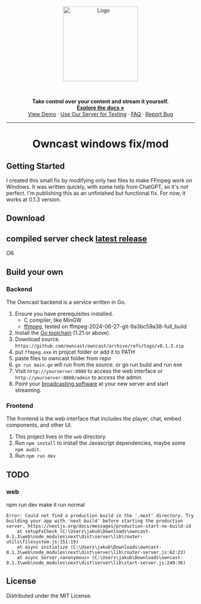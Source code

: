 <br />
<p align="center">
  <a href="https://github.com/owncast/owncast" alt="Owncast">
    <img src="https://owncast.online/images/logo.png" alt="Logo" width="200">
  </a>
</p>

<br/>

  <p align="center">
    <strong>Take control over your content and stream it yourself.</strong>
    <br />
    <a href="https://owncast.online"><strong>Explore the docs »</strong></a>
    <br />
    <a href="https://watch.owncast.online/">View Demo</a>
    ·
    <a href="https://broadcast.owncast.online/">Use Our Server for Testing</a>
    ·
    <a href="https://owncast.online/faq/">FAQ</a>
    ·
    <a href="https://github.com/owncast/owncast/issues">Report Bug</a>
  </p>
</p>

---

# <p align="center"> Owncast windows fix/mod </p>

## Getting Started

I created this small fix by modifying only two files to make FFmpeg work on Windows. It was written quickly, with some help from ChatGPT, so it's not perfect. I'm publishing this as an unfinished but functional fix. For now, it works at 0.1.3 version.

## Download

## compiled server check <a href="https://broadcast.owncast.online/](https://github.com/jakubix30/Owncast-windows-fix/releases">latest release</a>
OR
## Build your own 

### Backend

The Owncast backend is a service written in Go.

1. Ensure you have prerequisites installed.
   - C compiler, like MinGW
   - [ffmpeg](https://ffmpeg.org/download.html),  tested on ffmpeg-2024-06-27-git-9a3bc59a38-full_build
1. Install the [Go toolchain](https://golang.org/dl/) (1.21 or above).
1. Download source. `https://github.com/owncast/owncast/archive/refs/tags/v0.1.3.zip` 
1. put `ffmpeg.exe` in projcet folder or add it to PATH
1. paste files to owncast folder from repo
1. `go run main.go` will run from the source. or go run build and run exe
1. Visit `http://yourserver:8080` to access the web interface or `http://yourserver:8080/admin` to access the admin.
1. Point your [broadcasting software](https://owncast.online/docs/broadcasting/) at your new server and start streaming.

### Frontend

The frontend is the web interface that includes the player, chat, embed components, and other UI.

1. This project lives in the `web` directory.
1. Run `npm install` to install the Javascript dependencies, maybe some `npm audit`.
1. Run `npm run dev`

## TODO

### web
npm run dev make it run normal
```
Error: Could not find a production build in the '.next' directory. Try building your app with 'next build' before starting the production server. https://nextjs.org/docs/messages/production-start-no-build-id
    at setupFsCheck (C:\Users\jakub\Downloads\owncast-0.1.3\web\node_modules\next\dist\server\lib\router-utils\filesystem.js:151:19)
    at async initialize (C:\Users\jakub\Downloads\owncast-0.1.3\web\node_modules\next\dist\server\lib\router-server.js:62:23)
    at async Server.<anonymous> (C:\Users\jakub\Downloads\owncast-0.1.3\web\node_modules\next\dist\server\lib\start-server.js:249:36)
```

<!-- LICENSE -->

## License

Distributed under the MIT License. 
